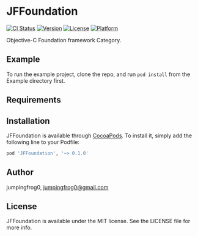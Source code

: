 # JFFoundation

[![CI Status](https://img.shields.io/travis/jumpingfrog0/JFFoundation.svg?style=flat)](https://travis-ci.org/jumpingfrog0/JFFoundation)
[![Version](https://img.shields.io/cocoapods/v/JFFoundation.svg?style=flat)](https://cocoapods.org/pods/JFFoundation)
[![License](https://img.shields.io/cocoapods/l/JFFoundation.svg?style=flat)](https://cocoapods.org/pods/JFFoundation)
[![Platform](https://img.shields.io/cocoapods/p/JFFoundation.svg?style=flat)](https://cocoapods.org/pods/JFFoundation)

Objective-C Foundation framework Category.

## Example

To run the example project, clone the repo, and run `pod install` from the Example directory first.

## Requirements

## Installation

JFFoundation is available through [CocoaPods](https://cocoapods.org). To install
it, simply add the following line to your Podfile:

```ruby
pod 'JFFoundation', '~> 0.1.0'
```

## Author

jumpingfrog0, jumpingfrog0@gmail.com

## License

JFFoundation is available under the MIT license. See the LICENSE file for more info.
